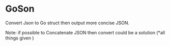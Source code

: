 # GoSon

Convert Json to Go struct then output more concise JSON. 

Note: if possible to Concatenate JSON then convert could be a solution (*all things given )
